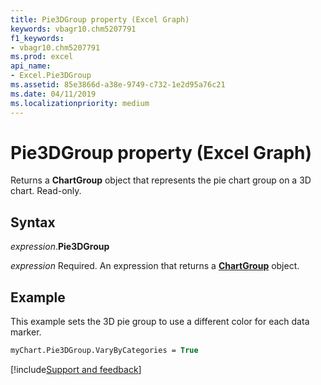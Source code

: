```yaml
---
title: Pie3DGroup property (Excel Graph)
keywords: vbagr10.chm5207791
f1_keywords:
- vbagr10.chm5207791
ms.prod: excel
api_name:
- Excel.Pie3DGroup
ms.assetid: 85e3866d-a38e-9749-c732-1e2d95a76c21
ms.date: 04/11/2019
ms.localizationpriority: medium
---
```



# Pie3DGroup property (Excel Graph)

Returns a **ChartGroup** object that represents the pie chart group on a 3D chart. Read-only.


## Syntax

_expression_.**Pie3DGroup**

_expression_ Required. An expression that returns a **[ChartGroup](Excel.ChartGroup-graph-object.md)** object.

## Example

This example sets the 3D pie group to use a different color for each data marker.

```vb
myChart.Pie3DGroup.VaryByCategories = True
```

[!include[Support and feedback](~/includes/feedback-boilerplate.md)]